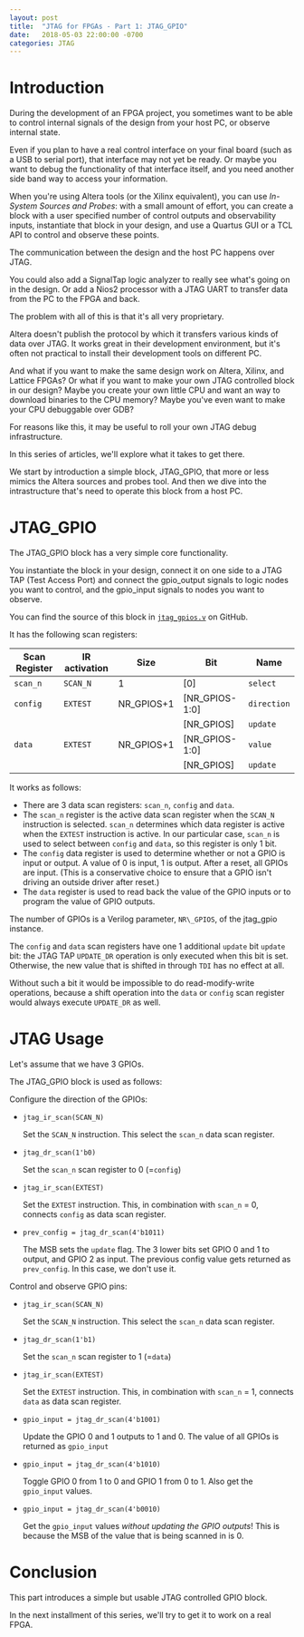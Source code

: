 ```yaml
---
layout: post
title:  "JTAG for FPGAs - Part 1: JTAG_GPIO"
date:   2018-05-03 22:00:00 -0700
categories: JTAG
---
```


# Introduction

During the development of an FPGA project, you sometimes want to be able to control internal signals of the design from your
host PC, or observe internal state.

Even if you plan to have a real control interface on your final board (such as a USB to serial port), that interface
may not yet be ready. Or maybe you want to debug the functionality of that interface itself, and you need another
side band way to access your information.

When you're using Altera tools (or the Xilinx equivalent), you can use *In-System Sources and Probes*: with a small
amount of effort, you can create a block with a user specified number of control outputs and observability inputs, instantiate
that block in your design, and use a Quartus GUI or a TCL API to control and observe these points.

The communication between the design and the host PC happens over JTAG.

You could also add a SignalTap logic analyzer to really see what's going on in the design.
Or add a Nios2 processor with a JTAG UART to transfer data from the PC to the FPGA and back.

The problem with all of this is that it's all very proprietary.

Altera doesn't publish the protocol by which it transfers various kinds of data over JTAG. It works great in their development 
environment, but it's often not practical to install their development tools on different PC.

And what if you want to make the same design work on Altera, Xilinx, and Lattice FPGAs?  Or what if you want to make your own JTAG 
controlled block in our design? Maybe you create your own little CPU and want an way to download binaries to the CPU memory? 
Maybe you've even want to make your CPU debuggable over GDB?

For reasons like this, it may be useful to roll your own JTAG debug infrastructure.

In this series of articles, we'll explore what it takes to get there.

We start by introduction a simple block, JTAG\_GPIO, that more or less mimics the Altera sources and probes tool. And
then we dive into the intrastructure that's need to operate this block from a host PC.

# JTAG_GPIO

The JTAG\_GPIO block has a very simple core functionality.

You instantiate the block in your design, connect it on one side to a JTAG TAP (Test Access Port) and
connect the gpio\_output signals to logic nodes you want to control, and the gpio\_input signals to nodes you want to observe.

You can find the source of this block in [`jtag_gpios.v`](https://github.com/tomverbeure/jtag_gpios/blob/master/rtl/jtag_gpios.v) 
on GitHub.

It has the following scan registers:

| Scan Register | IR activation | Size       | Bit            | Name        |
|---------------|---------------|------------|----------------|-------------|
| `scan_n`      | `SCAN_N`      | 1          | [0]            | `select`    |
| `config`      | `EXTEST`      | NR_GPIOS+1 | [NR_GPIOS-1:0] | `direction` |
|               |               |            | [NR_GPIOS]     | `update`    |
| `data`        | `EXTEST`      | NR_GPIOS+1 | [NR_GPIOS-1:0] | `value`     |
|               |               |            | [NR_GPIOS]     | `update`    |

It works as follows:

* There are 3 data scan registers: `scan_n`, `config` and `data`.
* The `scan_n` register is the active data scan register when the `SCAN_N` instruction is selected. `scan_n` determines which
  data register is active when the `EXTEST` instruction is active. In our particular case, `scan_n` is used to select between 
  `config` and `data`, so this register is only 1 bit.
* The `config` data register is used to determine whether or not a GPIO is input or output. A value of 0 is input, 1 is output.
  After a reset, all GPIOs are input. (This is a conservative choice to ensure that a GPIO isn't driving an outside driver after
  reset.)
* The `data` register is used to read back the value of the GPIO inputs or to program the value of GPIO outputs.

The number of GPIOs is a Verilog parameter, `NR\_GPIOS`, of the jtag_gpio instance.

The `config` and `data` scan registers have one 1 additional `update` bit `update` bit: the JTAG TAP `UPDATE_DR` operation is only
executed when this bit is set. Otherwise, the new value that is shifted in through `TDI` has no effect at all.

Without such a bit it would be impossible to do read-modify-write operations, because a shift operation into the `data` or `config`
scan register would always execute `UPDATE_DR` as well.

# JTAG Usage

Let's assume that we have 3 GPIOs.

The JTAG\_GPIO block is used as follows:

Configure the direction of the GPIOs:
* `jtag_ir_scan(SCAN_N)`

    Set the `SCAN_N` instruction. This select the `scan_n` data scan register.

* `jtag_dr_scan(1'b0)`

    Set the `scan_n` scan register to 0 (=`config`)

* `jtag_ir_scan(EXTEST)`

    Set the `EXTEST` instruction. This, in combination with `scan_n` = 0, connects `config` as data scan register.

* `prev_config = jtag_dr_scan(4'b1011)`

    The MSB sets the `update` flag. The 3 lower bits set GPIO 0 and 1 to output, and GPIO 2 as input.
    The previous config value gets returned as `prev_config`. In this case, we don't use it.

Control and observe GPIO pins:
* `jtag_ir_scan(SCAN_N)`

    Set the `SCAN_N` instruction. This select the `scan_n` data scan register.

* `jtag_dr_scan(1'b1)`

    Set the `scan_n` scan register to 1 (=`data`)

* `jtag_ir_scan(EXTEST)`

    Set the `EXTEST` instruction. This, in combination with `scan_n` = 1, connects `data` as data scan register.

* `gpio_input = jtag_dr_scan(4'b1001)`

    Update the GPIO 0 and 1 outputs to 1 and 0. The value of all GPIOs is returned as `gpio_input`

* `gpio_input = jtag_dr_scan(4'b1010)`
	
    Toggle GPIO 0 from 1 to 0 and GPIO 1 from 0 to 1. Also get the `gpio_input` values.

* `gpio_input = jtag_dr_scan(4'b0010)`
	
    Get the `gpio_input` values *without updating the GPIO outputs*! This is because the MSB of the value that
    is being scanned in is 0.


# Conclusion

This part introduces a simple but usable JTAG controlled GPIO block. 

In the next installment of this series, we'll try to get it to work on a real FPGA.


